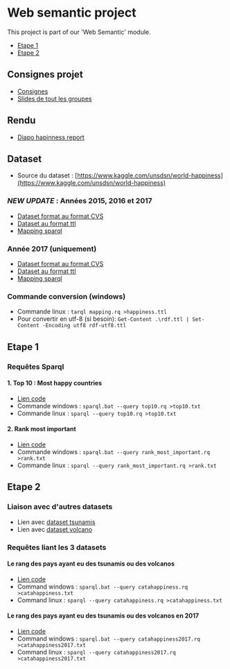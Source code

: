 # Web semantic project

This project is part of our 'Web Semantic' module. 

* [Etape 1](https://github.com/RoxaneKM/web-semantic-project/blob/master/README.md#etape-1) 
* [Etape 2](https://github.com/RoxaneKM/web-semantic-project/blob/master/README.md#etape-2)

## Consignes projet 
* [Consignes](https://docs.google.com/document/d/1QL7D6zpCqcbWIOy2oitHO7SfcmTnf1Ps1ncrEOEwWZE/edit)
* [Slides de tout les groupes](https://docs.google.com/document/d/1LE7Jh_jwyxZoCOW7hc7caXb946pYNszV1U9HiaZ6nQA/edit)

## Rendu
* [Diapo hapinness report](https://docs.google.com/presentation/d/1xv-MBmoSdE04zFjmj5UKY_AnCqqhu3dZnK-nblnLPl4/edit)

## Dataset 
* Source du dataset : [https://www.kaggle.com/unsdsn/world-happiness](https://www.kaggle.com/unsdsn/world-happiness)

### *NEW UPDATE* : Années 2015, 2016 et 2017
* [Dataset format au format CVS](https://github.com/RoxaneKM/web-semantic-project/blob/master/happiness.csv)
* [Dataset au format ttl](https://github.com/RoxaneKM/web-semantic-project/blob/master/happiness2.ttl)
* [Mapping sparql](https://gitlab.com/RoxaneKM/web-semantic-project/blob/master/mapping2.rq)

### Année 2017 (uniquement)
* [Dataset format au format CVS](https://github.com/RoxaneKM/web-semantic-project/blob/master/2017.csv)
* [Dataset au format ttl](https://github.com/RoxaneKM/web-semantic-project/blob/master/happiness.ttl)
* [Mapping sparql](https://gitlab.com/RoxaneKM/web-semantic-project/blob/master/mapping.rq)

### Commande conversion (windows)
* Commande linux : `tarql mapping.rq >happiness.ttl`
* Pour convertir en utf-8 (si besoin): `Get-Content .\rdf.ttl | Set-Content -Encoding utf8 rdf-utf8.ttl`

## Etape 1

### Requêtes Sparql

#### 1. Top 10 : Most happy countries
* [Lien code](https://github.com/RoxaneKM/web-semantic-project/blob/master/rank_most_important.rq)
* Commande windows : `sparql.bat --query top10.rq >top10.txt`
* Commande linux : `sparql --query top10.rq >top10.txt`

#### 2. Rank most important
* [Lien code](https://github.com/RoxaneKM/web-semantic-project/blob/master/top10.rq)
* Commande windows : `sparql.bat --query rank_most_important.rq >rank.txt`
* Commande linux : `sparql --query rank_most_important.rq >rank.txt`

## Etape 2

### Liaison avec d'autres datasets

* Lien avec [dataset tsunamis](https://github.com/RoxaneKM/web-semantic-project/blob/master/tsunami.ttl)
* Lien avec [dataset volcano](https://github.com/RoxaneKM/web-semantic-project/blob/master/volcano.ttl)

### Requêtes liant les 3 datasets

#### Le rang des pays ayant eu des tsunamis ou des volcanos

* [Lien code](https://github.com/RoxaneKM/web-semantic-project/blob/master/catahappiness.rq)
* Command windows : `sparql.bat --query catahappiness.rq >catahappiness.txt` 
* Command linux : `sparql --query catahappiness.rq >catahappiness.txt` 

#### Le rang des pays ayant eu des tsunamis ou des volcanos en 2017
* [Lien code](https://github.com/RoxaneKM/web-semantic-project/blob/master/catahappiness2017.rq)
* Command windows : `sparql.bat --query catahappiness2017.rq >catahappiness2017.txt` 
* Command linux : `sparql --query catahappiness2017.rq >catahappiness2017.txt` 
 
